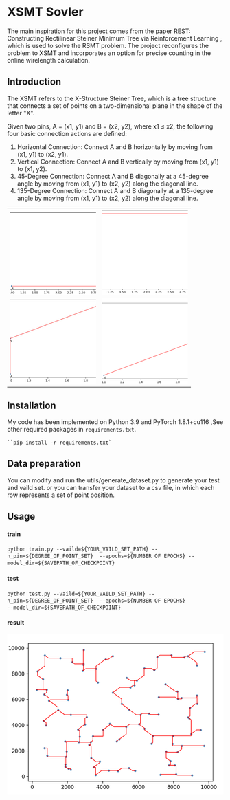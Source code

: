# XSMT Sovler

 The main inspiration for this project comes from the paper REST: Constructing Rectilinear Steiner Minimum Tree via Reinforcement Learning , which is used to solve the RSMT problem. The project reconfigures the problem to XSMT and incorporates an option for precise counting in the online wirelength calculation.

## Introduction

The XSMT  refers to the X-Structure Steiner Tree, which is a tree structure that connects a set of points on a two-dimensional plane in the shape of the letter "X". 

Given two pins, A = (x1, y1) and B = (x2, y2), where x1 ≤ x2, the following four basic connection actions are defined:

1. Horizontal Connection: Connect A and B horizontally by moving from (x1, y1) to (x2, y1).
2. Vertical Connection: Connect A and B vertically by moving from (x1, y1) to (x1, y2).
3. 45-Degree Connection: Connect A and B diagonally at a 45-degree angle by moving from (x1, y1) to (x2, y2) along the diagonal line.
4. 135-Degree Connection: Connect A and B diagonally at a 135-degree angle by moving from (x1, y1) to (x2, y2) along the diagonal line.

<div align="center">

<style>
    .grid-image {
        width: 200px;
        height: 200px;
        object-fit: cover;
    }
</style>

|                                                              |                                                              |
| ------------------------------------------------------------ | ------------------------------------------------------------ |
| <img src="https://github.com/fugjgjguhih/image-hosting-service/blob/main/a1.png?raw=true" alt="图片1" class="grid-image"> | <img src="https://github.com/fugjgjguhih/image-hosting-service/blob/main/a2.png?raw=true" alt="图片2" class="grid-image"> |
| <img src="https://github.com/fugjgjguhih/image-hosting-service/blob/main/a3.png?raw=true" alt="图片3" class="grid-image"> | <img src="https://github.com/fugjgjguhih/image-hosting-service/blob/main/a4.png?raw=true" alt="图片4" class="grid-image"> |

</div>

## Installation

My code has been implemented on Python 3.9 and PyTorch 1.8.1+cu116 ,See other required packages in `requirements.txt`.

```
``pip install -r requirements.txt`
```



## Data preparation

You can modify and run the utils/generate_dataset.py  to  generate your test and vaild set. or you can transfer your dataset to a csv file, in which each row represents a set of point position.

## Usage

#### train

```
python train.py --vaild=${YOUR_VAILD_SET_PATH} --n_pin=${DEGREE_OF_POINT_SET}  --epochs=${NUMBER OF EPOCHS} --model_dir=${SAVEPATH_OF_CHECKPOINT}
```

#### test

```
python test.py --vaild=${YOUR_VAILD_SET_PATH} --n_pin=${DEGREE_OF_POINT_SET}  --epochs=${NUMBER OF EPOCHS}
--model_dir=${SAVEPATH_OF_CHECKPOINT}
```

#### result

![](https://github.com/fugjgjguhih/image-hosting-service/blob/main/a5.png?raw=true)

